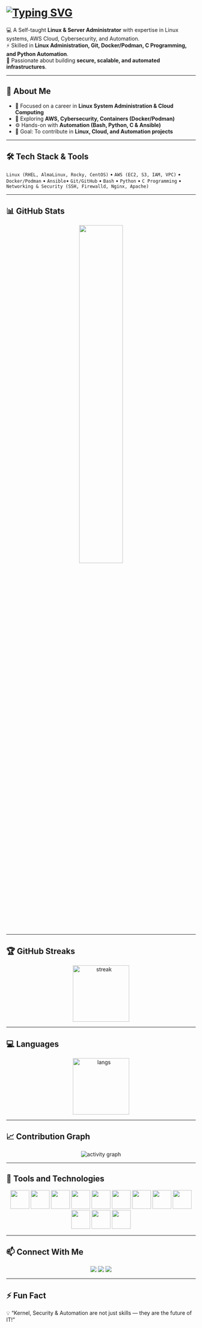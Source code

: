 # [![Typing SVG](https://readme-typing-svg.herokuapp.com?font=Fira+Code&size=30&duration=5000&pause=2000&color=4CAF50&center=true&vCenter=true&width=600&lines=👋+Hi%2C+I'm+Jyotiswaroop+Tripathi;🐧+Linux+%26+Server+Administrator;☁️+AWS+Cloud+%26+Cybersecurity+Enthusiast;⚙️+Automation+with+Python+%26+C;🚀+Lifelong+Learner)](https://git.io/typing-svg)
  
💻 A Self-taught **Linux & Server Administrator** with expertise in Linux systems, AWS Cloud, Cybersecurity, and Automation.  
⚡ Skilled in **Linux Administration, Git, Docker/Podman, C Programming, and Python Automation**.  
🚀 Passionate about building **secure, scalable, and automated infrastructures**.  

---

## 🚀 About Me  
- 🔭 Focused on a career in **Linux System Administration & Cloud Computing**  
- 🌱 Exploring **AWS, Cybersecurity, Containers (Docker/Podman)**  
- ⚙️ Hands-on with **Automation (Bash, Python, C & Ansible)**  
- 🎯 Goal: To contribute in **Linux, Cloud, and Automation projects**  

---

## 🛠️ Tech Stack & Tools  

`Linux (RHEL, AlmaLinux, Rocky, CentOS)` • `AWS (EC2, S3, IAM, VPC)` • `Docker/Podman` • `Ansible`• `Git/GitHub` • `Bash` • `Python` • `C Programming` • `Networking & Security (SSH, Firewalld, Nginx, Apache)`  

---

## 📊 GitHub Stats  

<p align="center">
  <img src="https://github-readme-stats.vercel.app/api?username=jyotiswaroop20&show_icons=true&theme=tokyonight" width="48%"/>
</p>

---

## 🏆 GitHub Streaks  

<p align="center"> 
  <img src="https://streak-stats.demolab.com?user=jyotiswaroop20&theme=tokyonight&hide_border=true" alt="streak" height="150"/> 
</p>

---

## 💻 Languages  

<p align="center">
  <img src="https://github-readme-stats.vercel.app/api/top-langs/?username=jyotiswaroop20&layout=compact&theme=tokyonight" alt="langs" height="150"/>
</p>

---

## 📈 Contribution Graph  

<p align="center">
  <img src="https://github-readme-activity-graph.vercel.app/graph?username=jyotiswaroop20&theme=tokyonight" alt="activity graph"/>
</p>

---

## 🚀 Tools and Technologies  

<p align="center">
  <img src="https://cdn.jsdelivr.net/gh/devicons/devicon/icons/linux/linux-original.svg" width="50px" />
  <img src="https://cdn.jsdelivr.net/gh/devicons/devicon/icons/bash/bash-original.svg" width="50px" />
  <img src="https://cdn.jsdelivr.net/gh/devicons/devicon/icons/python/python-original.svg" width="50px" />
  <img src="https://cdn.jsdelivr.net/gh/devicons/devicon/icons/c/c-original.svg" width="50px"/>
  <img src="https://cdn.jsdelivr.net/gh/devicons/devicon/icons/docker/docker-original.svg" width="50px" />
  <img src="https://cdn.jsdelivr.net/gh/devicons/devicon/icons/git/git-original.svg" width="50px" />
  <img src="https://cdn.jsdelivr.net/gh/devicons/devicon/icons/github/github-original.svg" width="50px" />
  <img src="https://cdn.jsdelivr.net/gh/devicons/devicon/icons/amazonwebservices/amazonwebservices-original-wordmark.svg" width="50px"/>
  <img src="https://cdn.jsdelivr.net/gh/simple-icons/simple-icons/icons/securityscorecard.svg" width="50px" />
  <img src="https://cdn.jsdelivr.net/gh/devicons/devicon/icons/debian/debian-original.svg" width="50px"/>
  <img src="https://img.icons8.com/ios-filled/50/000000/cyber-security.png" width="50px"/>
  <img src="https://upload.wikimedia.org/wikipedia/commons/2/24/Ansible_logo.svg" width="50px"/>

</p>

---

## 📫 Connect With Me  

<p align="center">
  <a href="mailto:Jyotiswaroop.niit1@gmail.com"><img src="https://img.shields.io/badge/Email-D14836?style=for-the-badge&logo=gmail&logoColor=white"/></a>
  <a href="https://www.linkedin.com/in/jyoti-swaroop-mani-tripathi-741980379/"><img src="https://img.shields.io/badge/LinkedIn-0077B5?style=for-the-badge&logo=linkedin&logoColor=white"/></a>
  <a href="https://jyotiswaroop20.github.io/shandilya-portfolio-website/" target="_blank">
    <img src="https://img.shields.io/badge/Portfolio-FF6F61?style=for-the-badge&logo=internet-explorer&logoColor=white"/>
  </a>
</p>  

---

## ⚡ Fun Fact  
💡 “Kernel, Security & Automation are not just skills — they are the future of IT!”  

